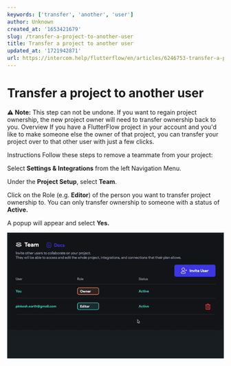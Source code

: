 ```yaml
---
keywords: ['transfer', 'another', 'user']
author: Unknown
created_at: '1653421679'
slug: /transfer-a-project-to-another-user
title: Transfer a project to another user
updated_at: '1721942871'
url: https://intercom.help/flutterflow/en/articles/6246753-transfer-a-project-to-another-user
---
```

# Transfer a project to another user

**⚠️ Note:** This step can not be undone. If you want to regain project ownership, the new project owner will need to transfer ownership back to you.
Overview
If you have a FlutterFlow project in your account and you'd like to make someone else the owner of that project, you can transfer your project over to that other user with just a few clicks.

Instructions
Follow these steps to remove a teammate from your project:

Select **Settings &amp; Integrations** from the left Navigation Menu.

Under the **Project Setup**, select **Team**.

Click on the Role (e.g. **Editor**) of the person you want to transfer project ownership to. You can only transfer ownership to someone with a status of **Active.**

A popup will appear and select **Yes.**

![](../../assets/20250430121454192491.gif)


